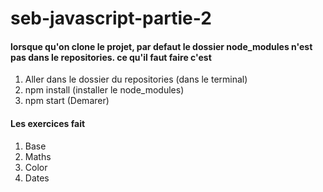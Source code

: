 # seb-javascript-partie-2
 #### lorsque qu'on clone le projet, par defaut le dossier node_modules n'est pas dans le repositories. ce qu'il faut faire c'est  
  1. Aller dans le dossier du repositories (dans le terminal)
  2. npm install (installer le node_modules)
  3. npm start (Demarer)

 #### Les exercices fait 
 1. Base
 2. Maths
 3. Color
 4. Dates
